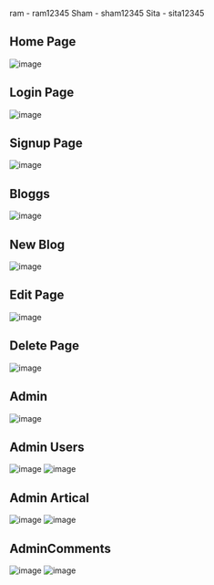 ram - ram12345
Sham - sham12345
Sita - sita12345

## Home Page
![image](https://user-images.githubusercontent.com/69730480/117533498-d2ef6d00-b00a-11eb-9430-a2a156cfc48e.png)

## Login Page
![image](https://user-images.githubusercontent.com/69730480/117533926-dc79d480-b00c-11eb-96a3-b64b8db2a3a4.png)

## Signup Page
![image](https://user-images.githubusercontent.com/69730480/117533972-1945cb80-b00d-11eb-9e98-f04900c441d4.png)

## Bloggs 
![image](https://user-images.githubusercontent.com/69730480/117534045-6a55bf80-b00d-11eb-8a19-6513efdaac94.png)

## New Blog
![image](https://user-images.githubusercontent.com/69730480/117534079-85283400-b00d-11eb-9f9e-0d6c7b43844a.png)

## Edit Page
![image](https://user-images.githubusercontent.com/69730480/117534130-c6204880-b00d-11eb-802c-80f24f61db9a.png)

## Delete Page
![image](https://user-images.githubusercontent.com/69730480/117534150-e05a2680-b00d-11eb-9d90-2443c8eed2ad.png)

## Admin
![image](https://user-images.githubusercontent.com/69730480/117537821-076e2380-b021-11eb-88b8-0527c9726e55.png)

## Admin Users
![image](https://user-images.githubusercontent.com/69730480/117538074-1a352800-b022-11eb-86b7-fa025a36e331.png)
![image](https://user-images.githubusercontent.com/69730480/117538139-6c764900-b022-11eb-987a-140b87e106f6.png)

## Admin Artical
![image](https://user-images.githubusercontent.com/69730480/117538153-7b5cfb80-b022-11eb-8491-cd3f8627c720.png)
![image](https://user-images.githubusercontent.com/69730480/117538183-a0516e80-b022-11eb-9809-3e40270d217a.png)

## AdminComments
![image](https://user-images.githubusercontent.com/69730480/117538198-b8c18900-b022-11eb-8a14-bf5220789901.png)
![image](https://user-images.githubusercontent.com/69730480/117538214-c971ff00-b022-11eb-966c-f9fab3da023e.png)

